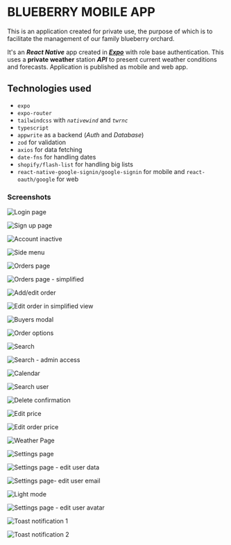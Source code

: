 # BLUEBERRY MOBILE APP

This is an application created for private use, the purpose of which is to facilitate the management of our family blueberry orchard.

It's an **_React Native_** app created in **_[Expo](https://docs.expo.dev/ "Go to expo docs.")_** with role base authentication. This uses a **private weather** station **_API_** to present current weather conditions and forecasts.
Application is published as mobile and web app.

## Technologies used

- `expo`
- `expo-router`
- `tailwindcss` with _`nativewind`_ and _`twrnc`_
- `typescript`
- `appwrite` as a backend (_Auth_ and _Database_)
- `zod` for validation
- `axios` for data fetching
- `date-fns` for handling dates
- `shopify/flash-list` for handling big lists
- `react-native-google-signin/google-signin` for mobile and `react-oauth/google` for web

### Screenshots

![Login page](/screenshots/login-page.jpg "Login page")

![Sign up page](/screenshots/signup-page.jpg "Sign up page")

![Account inactive](/screenshots/account-inactive.jpg "Account inactive page")

![Side menu](/screenshots/side-menu.jpg "Side menu")

![Orders page](/screenshots/orders-page.jpg "Orders page")

![Orders page - simplified](/screenshots/orders-page-simplified-view.jpg "Orders page in simplified view")

![Add/edit order](/screenshots/add-order-bottom-sheet.jpg "Add/edit order bottom sheet")

![Edit order in simplified view](/screenshots/orders-page-edit-simplified-view.jpg "Edit order in simplified view")

![Buyers modal](/screenshots/buyers-modal.jpg "Modal with all user's buyers in bottom sheet select buyer input")

![Order options](/screenshots/orders-option-bottom-sheet.jpg "Bottom sheet with order options")

![Search](/screenshots/search-orders.jpg "Search options")

![Search - admin access](/screenshots/search-orders-with-access.jpg "Search options for admin")

![Calendar](/screenshots/modal-calendar.jpg "Calendar modal")

![Search user](/screenshots/modal-search-for-user.jpg "Search user modal")

![Delete confirmation](/screenshots/modal-delete-confirmation.jpg "Delete order confirmation modal")

![Edit price](/screenshots/modal-edit-price.jpg "Edit current price modal")

![Edit order price](/screenshots/modal-edit-order-price.jpg "Edit order price modal")

![Weather Page](/screenshots/weather-page.jpg "Weather page")

![Settings page](/screenshots/settings.jpg "Settings page")

![Settings page - edit user data](/screenshots/settings-page-input-error-message.jpg "Edited user's username with invalid data")

![Settings page- edit user email](/screenshots/modal-email-update-error-message.jpg "Edited user's email with invalid password confirmation")

![Light mode](/screenshots/settings-light-mode.jpg "Settings page in Light Mode")

![Settings page - edit user avatar](/screenshots/modal-edit-user-avatar.jpg "Edited user's avatar")

![Toast notification 1](/screenshots/toast-notification-order-completed.jpg "Toast notification for changed order's completed status")

![Toast notification 2](/screenshots/toast-notification-order-edited.jpg "Toast notification for successfully edited order")
